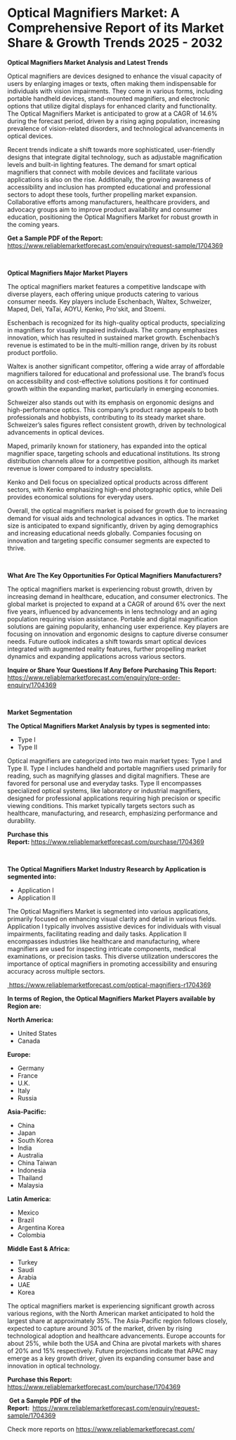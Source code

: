 <p><h1>Optical Magnifiers Market: A Comprehensive Report of its Market Share & Growth Trends 2025 - 2032</h1></p><p><strong>Optical Magnifiers Market Analysis and Latest Trends</strong></p>
<p><p>Optical magnifiers are devices designed to enhance the visual capacity of users by enlarging images or texts, often making them indispensable for individuals with vision impairments. They come in various forms, including portable handheld devices, stand-mounted magnifiers, and electronic options that utilize digital displays for enhanced clarity and functionality. The Optical Magnifiers Market is anticipated to grow at a CAGR of 14.6% during the forecast period, driven by a rising aging population, increasing prevalence of vision-related disorders, and technological advancements in optical devices.</p><p>Recent trends indicate a shift towards more sophisticated, user-friendly designs that integrate digital technology, such as adjustable magnification levels and built-in lighting features. The demand for smart optical magnifiers that connect with mobile devices and facilitate various applications is also on the rise. Additionally, the growing awareness of accessibility and inclusion has prompted educational and professional sectors to adopt these tools, further propelling market expansion. Collaborative efforts among manufacturers, healthcare providers, and advocacy groups aim to improve product availability and consumer education, positioning the Optical Magnifiers Market for robust growth in the coming years.</p></p>
<p><strong>Get a Sample PDF of the Report:&nbsp;</strong> <a href="https://www.reliablemarketforecast.com/enquiry/request-sample/1704369?utm_campaign=2753&utm_medium=2&utm_source=Github&utm_content=ia&utm_term=27032025&utm_id=optical-magnifiers">https://www.reliablemarketforecast.com/enquiry/request-sample/1704369</a></p>
<p>&nbsp;</p>
<p><strong>Optical Magnifiers Major Market Players</strong></p>
<p><p>The optical magnifiers market features a competitive landscape with diverse players, each offering unique products catering to various consumer needs. Key players include Eschenbach, Waltex, Schweizer, Maped, Deli, YaTai, AOYU, Kenko, Pro'skit, and Stoemi.</p><p>Eschenbach is recognized for its high-quality optical products, specializing in magnifiers for visually impaired individuals. The company emphasizes innovation, which has resulted in sustained market growth. Eschenbach’s revenue is estimated to be in the multi-million range, driven by its robust product portfolio.</p><p>Waltex is another significant competitor, offering a wide array of affordable magnifiers tailored for educational and professional use. The brand’s focus on accessibility and cost-effective solutions positions it for continued growth within the expanding market, particularly in emerging economies.</p><p>Schweizer also stands out with its emphasis on ergonomic designs and high-performance optics. This company’s product range appeals to both professionals and hobbyists, contributing to its steady market share. Schweizer’s sales figures reflect consistent growth, driven by technological advancements in optical devices.</p><p>Maped, primarily known for stationery, has expanded into the optical magnifier space, targeting schools and educational institutions. Its strong distribution channels allow for a competitive position, although its market revenue is lower compared to industry specialists.</p><p>Kenko and Deli focus on specialized optical products across different sectors, with Kenko emphasizing high-end photographic optics, while Deli provides economical solutions for everyday users.</p><p>Overall, the optical magnifiers market is poised for growth due to increasing demand for visual aids and technological advances in optics. The market size is anticipated to expand significantly, driven by aging demographics and increasing educational needs globally. Companies focusing on innovation and targeting specific consumer segments are expected to thrive.</p></p>
<p>&nbsp;</p>
<p><strong>What Are The Key Opportunities For Optical Magnifiers Manufacturers?</strong></p>
<p><p>The optical magnifiers market is experiencing robust growth, driven by increasing demand in healthcare, education, and consumer electronics. The global market is projected to expand at a CAGR of around 6% over the next five years, influenced by advancements in lens technology and an aging population requiring vision assistance. Portable and digital magnification solutions are gaining popularity, enhancing user experience. Key players are focusing on innovation and ergonomic designs to capture diverse consumer needs. Future outlook indicates a shift towards smart optical devices integrated with augmented reality features, further propelling market dynamics and expanding applications across various sectors.</p></p>
<p><strong>Inquire or Share Your Questions If Any Before Purchasing This Report:</strong> <a href="https://www.reliablemarketforecast.com/enquiry/pre-order-enquiry/1704369?utm_campaign=2753&utm_medium=2&utm_source=Github&utm_content=ia&utm_term=27032025&utm_id=optical-magnifiers">https://www.reliablemarketforecast.com/enquiry/pre-order-enquiry/1704369</a></p>
<p>&nbsp;</p>
<p><strong>Market Segmentation</strong></p>
<p><strong>The Optical Magnifiers Market Analysis by types is segmented into:</strong></p>
<p><ul><li>Type I</li><li>Type II</li></ul></p>
<p><p>Optical magnifiers are categorized into two main market types: Type I and Type II. Type I includes handheld and portable magnifiers used primarily for reading, such as magnifying glasses and digital magnifiers. These are favored for personal use and everyday tasks. Type II encompasses specialized optical systems, like laboratory or industrial magnifiers, designed for professional applications requiring high precision or specific viewing conditions. This market typically targets sectors such as healthcare, manufacturing, and research, emphasizing performance and durability.</p></p>
<p><strong>Purchase this Report:&nbsp;</strong><a href="https://www.reliablemarketforecast.com/purchase/1704369?utm_campaign=2753&utm_medium=2&utm_source=Github&utm_content=ia&utm_term=27032025&utm_id=optical-magnifiers">https://www.reliablemarketforecast.com/purchase/1704369</a></p>
<p>&nbsp;</p>
<p><strong>The Optical Magnifiers Market Industry Research by Application is segmented into:</strong></p>
<p><ul><li>Application I</li><li>Application II</li></ul></p>
<p><p>The Optical Magnifiers Market is segmented into various applications, primarily focused on enhancing visual clarity and detail in various fields. Application I typically involves assistive devices for individuals with visual impairments, facilitating reading and daily tasks. Application II encompasses industries like healthcare and manufacturing, where magnifiers are used for inspecting intricate components, medical examinations, or precision tasks. This diverse utilization underscores the importance of optical magnifiers in promoting accessibility and ensuring accuracy across multiple sectors.</p></p>
<p><a href="https://www.reliablemarketforecast.com/optical-magnifiers-r1704369?utm_campaign=2753&utm_medium=2&utm_source=Github&utm_content=ia&utm_term=27032025&utm_id=optical-magnifiers">&nbsp;https://www.reliablemarketforecast.com/optical-magnifiers-r1704369</a></p>
<p><strong>In terms of Region, the Optical Magnifiers Market Players available by Region are:</strong></p>
<p>
    <p> <strong> North America: </strong>
        <ul>
            <li>United States</li>
            <li>Canada</li>
        </ul>
        </p> 
    <p> <strong> Europe: </strong>
        <ul>
            <li>Germany</li>
            <li>France</li>
            <li>U.K.</li>
            <li>Italy</li>
            <li>Russia</li>
        </ul>
        </p> 
    <p> <strong> Asia-Pacific: </strong>
        <ul>
            <li>China</li>
            <li>Japan</li>
            <li>South Korea</li>
            <li>India</li>
            <li>Australia</li>
            <li>China Taiwan</li>
            <li>Indonesia</li>
            <li>Thailand</li>
            <li>Malaysia</li>
        </ul>
        </p> 
    <p> <strong> Latin America: </strong>
        <ul>
            <li>Mexico</li>
            <li>Brazil</li>
            <li>Argentina Korea</li>
            <li>Colombia</li>
        </ul>
        </p> 
    <p> <strong> Middle East & Africa: </strong>
        <ul>
            <li>Turkey</li>
            <li>Saudi</li>
            <li>Arabia</li>
            <li>UAE</li>
            <li>Korea</li>
        </ul>
    </p>
    </p>
<p><p>The optical magnifiers market is experiencing significant growth across various regions, with the North American market anticipated to hold the largest share at approximately 35%. The Asia-Pacific region follows closely, expected to capture around 30% of the market, driven by rising technological adoption and healthcare advancements. Europe accounts for about 25%, while both the USA and China are pivotal markets with shares of 20% and 15% respectively. Future projections indicate that APAC may emerge as a key growth driver, given its expanding consumer base and innovation in optical technology.</p></p>
<p><strong>Purchase this Report: </strong><a href="https://www.reliablemarketforecast.com/purchase/1704369?utm_campaign=2753&utm_medium=2&utm_source=Github&utm_content=ia&utm_term=27032025&utm_id=optical-magnifiers">https://www.reliablemarketforecast.com/purchase/1704369</a></p>
<p>&nbsp;<strong>Get a Sample PDF of the Report:&nbsp;&nbsp;</strong><a href="https://www.reliablemarketforecast.com/enquiry/request-sample/1704369?utm_campaign=2753&utm_medium=2&utm_source=Github&utm_content=ia&utm_term=27032025&utm_id=optical-magnifiers">https://www.reliablemarketforecast.com/enquiry/request-sample/1704369</a></p>
<p><strong></strong></p>
<p>Check more reports on <a href="https://www.reliablemarketforecast.com/?utm_campaign=2753&utm_medium=2&utm_source=Github&utm_content=ia&utm_term=27032025&utm_id=optical-magnifiers">https://www.reliablemarketforecast.com/</a></p>